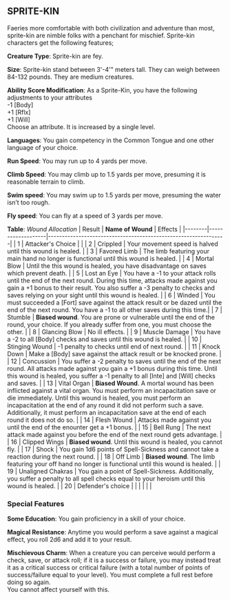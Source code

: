 ## SPRITE-KIN
Faeries more comfortable with both civilization and adventure than most, sprite-kin are nimble folks with a penchant for mischief. Sprite-kin characters get the following features;

**Creature Type**: Sprite-kin are fey.

**Size**: Sprite-kin stand between 3'-4'" meters tall. They can weigh between 84-132 pounds. They are medium creatures.

**Ability Score Modification**: As a Sprite-Kin, you have the following adjustments to your attributes  
-1 [Body]  
+1 [Rflx]  
+1 [Will]  
Choose an attribute. It is increased by a single level.

**Languages**: You gain competency in the Common Tongue and one other language of your choice.

**Run Speed**: You may run up to 4 yards per move.

**Climb Speed**: You may climb up to 1.5 yards per move, presuming it is reasonable terrain to climb.

**Swim speed**: You may swim up to 1.5 yards per move, presuming the water isn’t too rough.

**Fly speed**: You can fly at a speed of 3 yards per move.

**Table**: *Wound Allocation*
| Result | **Name of Wound** | Effects                                                        |
|--------|-------------------|----------------------------------------------------------------|
|   1    | Attacker's Choice |                                                                |
|   2    | Crippled          | Your movement speed is halved until this wound is healed.      |
|   3    | Favored Limb      | The limb featuring your main hand no longer is functional until this wound is healed. |
|   4    | Mortal Blow       | Until the this wound is healed, you have disadvantage on saves which prevent death. |
|   5    | Lost an Eye       | You have a -1 to your attack rolls until the end of the next round. During this time, attacks made against you gain a +1 bonus to their result. You also suffer a -3 penalty to checks and saves relying on your sight until this wound is healed. |
|   6    | Winded            | You must succeeded a [Fort] save against the attack result or be dazed until the end of the next round. You have a -1 to all other saves during this time.|
|   7    | Stumble | **Biased wound**. You are prone or vulnerable until the end of the round, your choice. If you already suffer from one, you must choose the other. |
|   8    | Glancing Blow     | No ill effects.                                     |
|   9    | Muscle Damage     | You have a -2 to all [Body] checks and saves until this wound is healed. |
|   10   | Stinging Wound    | -1 penalty to checks until end of next round. |
|   11   | Knock Down | Make a [Body] save against the attack result  or be knocked prone. |
|   12   | Concussion | You suffer a -2 penalty to saves until the end of the next round. All attacks made against you gain a +1 bonus during this time. Until this wound is healed, you suffer a -1 penalty to all [Inte] and [Will] checks and saves. |
|   13   | Vital Organ | **Biased Wound**. A mortal wound has been inflicted against a vital organ. You must perform an incapacitation save or die immediately. Until this wound is healed, you must perform an incapacitation at the end of any round it did not perform such a save. Additionally, it must perform an incapacitation save at the end of each round it does not do so.  |
|   14   | Flesh Wound | Attacks made against you until the end of the enounter get a +1 bonus. |
|   15   | Bell Rung | The next attack made against you before the end of the next round gets advantage.  |
|   16   | Clipped Wings | **Biased wound**. Until this wound is healed, you cannot fly. |
|   17   | Shock  | You gain 1d6 points of Spell-Sickness and cannot take a reaction during the next round. |
|   18   | Off Limb | **Biased wound**. The limb featuring your off hand no longer is functional until this wound is healed. |
|   19   | Unaligned Chakras | You gain a point of Spell-Sickness. Additionally, you suffer a penalty to all spell checks equal to your heroism until this wound is healed. |
|   20   | Defender's choice |                                   |
|        |                                                |                                   |

### Special Features

**Some Education**: You gain proficiency in a skill of your choice.

**Magical Resistance**: Anytime you would perform a save against a magical effect, you roll 2d6 and add it to your result.

**Mischievous Charm**: When a creature you can perceive would perform a check, save, or attack roll; if it is a success or failure, you may instead treat it as a critical success or critical failure (with a total number of points of success/failure equal to your level). You must complete a full rest before doing so again.  
You cannot affect yourself with this.
